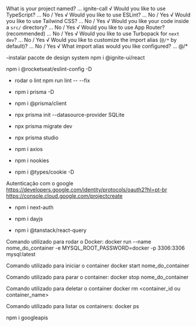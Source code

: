 What is your project named? ... ignite-call
√ Would you like to use TypeScript? ... No / Yes
√ Would you like to use ESLint? ... No / Yes
√ Would you like to use Tailwind CSS? ... No / Yes
√ Would you like your code inside a `src/` directory? ... No / Yes
√ Would you like to use App Router? (recommended) ... No / Yes
√ Would you like to use Turbopack for `next dev`? ... No / Yes
√ Would you like to customize the import alias (`@/*` by default)? ... No / Yes
√ What import alias would you like configured? ... @/\*

-instalar pacote de design system
npm i @ignite-ui/react

npm i @rocketseat/eslint-config -D

- rodar o lint npm run lint -- --fix

- npm i prisma -D
- npm i @prisma/client
- npx prisma init --datasource-provider SQLite
- npx prisma migrate dev
- npx prisma studio

- npm i axios
- npm i nookies
- npm i @types/cookie -D

Autenticação com o google
https://developers.google.com/identity/protocols/oauth2?hl=pt-br
https://console.cloud.google.com/projectcreate

- npm i next-auth

- npm i dayjs

- npm i @tanstack/react-query

Comando utilizado para rodar o Docker:
docker run --name nome_do_container -e MYSQL_ROOT_PASSWORD=docker -p 3306:3306 mysql:latest

Comando utilizado para iniciar o container docker start nome_do_container

Comando utilizado para parar o container: docker stop nome_do_container

Comando utilizado para deletar o container
docker rm <container_id ou container_name>

Comando utilizado para listar os containers:
docker ps

npm i googleapis
